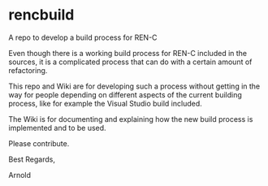 # rencbuild
A repo to develop a build process for REN-C

Even though there is a working build process for REN-C included in the sources, it is a complicated process that can do with a certain amount of refactoring.

This repo and Wiki are for developing such a process without getting in the way for people depending on different aspects of the current building process, like for example the Visual Studio build included.

The Wiki is for documenting and explaining how the new build process is implemented and to be used.

Please contribute.

Best Regards,

Arnold
